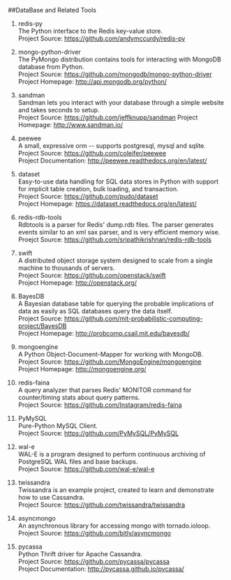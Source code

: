 ##DataBase and Related Tools

1. redis-py  
The Python interface to the Redis key-value store.  
Project Source: https://github.com/andymccurdy/redis-py  

1. mongo-python-driver  
The PyMongo distribution contains tools for interacting with MongoDB database from Python.  
Project Source: https://github.com/mongodb/mongo-python-driver  
Project Homepage: http://api.mongodb.org/python/

1. sandman  
Sandman lets you interact with your database through a simple website and takes seconds to setup.  
Project Source: https://github.com/jeffknupp/sandman 
Project Homepage: http://www.sandman.io/  

1. peewee  
A small, expressive orm -- supports postgresql, mysql and sqlite.  
Project Source: https://github.com/coleifer/peewee  
Project Documentation: http://peewee.readthedocs.org/en/latest/

1. dataset  
Easy-to-use data handling for SQL data stores in Python with support for implicit table creation, bulk loading, and transaction.  
Project Source: https://github.com/pudo/dataset  
Project Homepage: https://dataset.readthedocs.org/en/latest/  

1. redis-rdb-tools  
Rdbtools is a parser for Redis' dump.rdb files. The parser generates events similar to an xml sax parser, and is very efficient memory wise.  
Proejct Source: https://github.com/sripathikrishnan/redis-rdb-tools 

1. swift  
A distributed object storage system designed to scale from a single machine to thousands of servers.   
Project Source: https://github.com/openstack/swift  
Project Homepage: http://openstack.org/  

1. BayesDB  
A Bayesian database table for querying the probable implications of data as easily as SQL databases query the data itself.   
Project Source: https://github.com/mit-probabilistic-computing-project/BayesDB   
Project Homepage: http://probcomp.csail.mit.edu/bayesdb/

1. mongoengine   
A Python Object-Document-Mapper for working with MongoDB.   
Project Source: https://github.com/MongoEngine/mongoengine   
Project Homepage: http://mongoengine.org/  

1. redis-faina   
A query analyzer that parses Redis' MONITOR command for counter/timing stats about query patterns.  
Project Source: https://github.com/Instagram/redis-faina     

1. PyMySQL  
Pure-Python MySQL Client.   
Project Source: https://github.com/PyMySQL/PyMySQL  

1. wal-e   
WAL-E is a program designed to perform continuous archiving of PostgreSQL WAL files and base backups.   
Project Source: https://github.com/wal-e/wal-e 

1.  twissandra  
Twissandra is an example project, created to learn and demonstrate how to use Cassandra.   
Project Source: https://github.com/twissandra/twissandra  

1. asyncmongo  
An asynchronous library for accessing mongo with tornado.ioloop.  
Project Source: https://github.com/bitly/asyncmongo  

1. pycassa  
Python Thrift driver for Apache Cassandra.   
Project Source: https://github.com/pycassa/pycassa   
Project Documentation: http://pycassa.github.io/pycassa/   
  